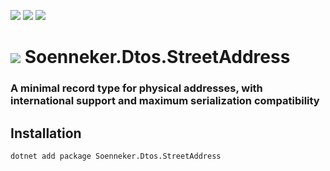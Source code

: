 [![](https://img.shields.io/nuget/v/soenneker.dtos.streetaddress.svg?style=for-the-badge)](https://www.nuget.org/packages/soenneker.dtos.streetaddress/)
[![](https://img.shields.io/github/actions/workflow/status/soenneker/soenneker.dtos.streetaddress/publish-package.yml?style=for-the-badge)](https://github.com/soenneker/soenneker.dtos.streetaddress/actions/workflows/publish-package.yml)
[![](https://img.shields.io/nuget/dt/soenneker.dtos.streetaddress.svg?style=for-the-badge)](https://www.nuget.org/packages/soenneker.dtos.streetaddress/)

# ![](https://user-images.githubusercontent.com/4441470/224455560-91ed3ee7-f510-4041-a8d2-3fc093025112.png) Soenneker.Dtos.StreetAddress
### A minimal record type for physical addresses, with international support and maximum serialization compatibility

## Installation

```
dotnet add package Soenneker.Dtos.StreetAddress
```

